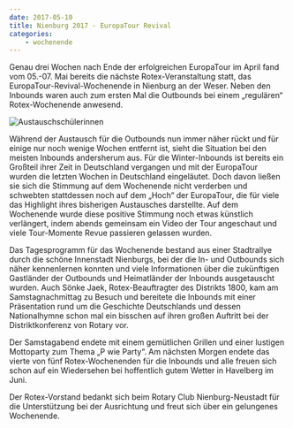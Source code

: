 ```yaml
---
date: 2017-05-10
title: Nienburg 2017 - EuropaTour Revival
categories:
    - wochenende
---
```

Genau drei Wochen nach Ende der erfolgreichen EuropaTour im April fand vom 05.-07. Mai bereits die nächste
Rotex-Veranstaltung statt, das EuropaTour-Revival-Wochenende in Nienburg an der Weser. Neben den Inbounds waren auch zum
ersten Mal die Outbounds bei einem „regulären“ Rotex-Wochenende anwesend.

![Austauschschülerinnen](/img/2017-nienburg.jpg)

Während der Austausch für die Outbounds nun immer näher rückt und für einige nur noch wenige Wochen entfernt ist, sieht
die Situation bei den meisten Inbounds andersherum aus. Für die Winter-Inbounds ist bereits ein Großteil ihrer Zeit in
Deutschland vergangen und mit der EuropaTour wurden die letzten Wochen in Deutschland eingeläutet. Doch davon ließen sie
sich die Stimmung auf dem Wochenende nicht verderben und schwebten stattdessen noch auf dem „Hoch“ der EuropaTour, die
für viele das Highlight ihres bisherigen Austausches darstellte. Auf dem Wochenende wurde diese positive Stimmung noch
etwas künstlich verlängert, indem abends gemeinsam ein Video der Tour angeschaut und viele Tour-Momente Revue passieren
gelassen wurden.

Das Tagesprogramm für das Wochenende bestand aus einer Stadtrallye durch die schöne Innenstadt Nienburgs, bei der die
In- und Outbounds sich näher kennenlernen konnten und viele Informationen über die zukünftigen Gastländer der Outbounds
und Heimatländer der Inbounds ausgetauscht wurden. Auch Sönke Jaek, Rotex-Beauftragter des Distrikts 1800, kam am
Samstagnachmittag zu Besuch und bereitete die Inbounds mit einer Präsentation rund um die Geschichte Deutschlands und
dessen Nationalhymne schon mal ein bisschen auf ihren großen Auftritt bei der Distriktkonferenz von Rotary vor.

Der Samstagabend endete mit einem gemütlichen Grillen und einer lustigen Mottoparty zum Thema „P wie Party“. Am nächsten
Morgen endete das vierte von fünf Rotex-Wochenenden für die Inbounds und alle freuen sich schon auf ein Wiedersehen bei
hoffentlich gutem Wetter in Havelberg im Juni.

Der Rotex-Vorstand bedankt sich beim Rotary Club Nienburg-Neustadt für die Unterstützung bei der Ausrichtung und freut
sich über ein gelungenes Wochenende.